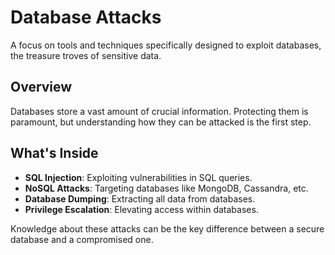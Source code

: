 # Database Attacks

A focus on tools and techniques specifically designed to exploit databases, the treasure troves of sensitive data.

## Overview

Databases store a vast amount of crucial information. Protecting them is paramount, but understanding how they can be attacked is the first step.

## What's Inside

- **SQL Injection**: Exploiting vulnerabilities in SQL queries.
- **NoSQL Attacks**: Targeting databases like MongoDB, Cassandra, etc.
- **Database Dumping**: Extracting all data from databases.
- **Privilege Escalation**: Elevating access within databases.

Knowledge about these attacks can be the key difference between a secure database and a compromised one.
